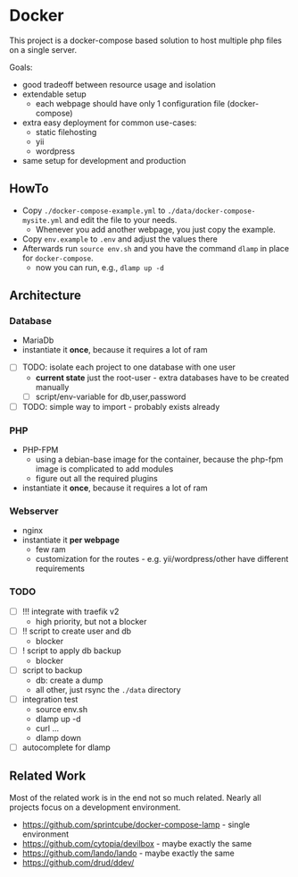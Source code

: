 # Docker

This project is a docker-compose based solution to host multiple
php files on a single server.


Goals:
* good tradeoff between resource usage and isolation
* extendable setup
	* each webpage should have only 1 configuration file (docker-compose)
* extra easy deployment for common use-cases:
	* static filehosting
	* yii
	* wordpress
* same setup for development and production

## HowTo

* Copy `./docker-compose-example.yml` to `./data/docker-compose-mysite.yml` and edit the file to your needs.
	* Whenever you add another webpage, you just copy the example.
* Copy `env.example` to `.env` and adjust the values there
* Afterwards run `source env.sh` and you have the command `dlamp` in place for `docker-compose`.
	* now you can run, e.g., `dlamp up -d`


## Architecture

### Database

* MariaDb
* instantiate it **once**, because it requires a lot of ram
* [ ] TODO: isolate each project to one database with one user
	* **current state** just the root-user - extra databases have to be created manually
	* [ ] script/env-variable for db,user,password
* [ ] TODO: simple way to import - probably exists already

### PHP

* PHP-FPM
	* using a debian-base image for the container, because the php-fpm image is complicated to add modules
	* figure out all the required plugins
* instantiate it **once**, because it requires a lot of ram

### Webserver

* nginx
* instantiate it **per webpage**
	* few ram
	* customization for the routes - e.g. yii/wordpress/other have different requirements

### TODO

* [ ] !!! integrate with traefik v2
	* high priority, but not a blocker
* [ ] !! script to create user and db
	* blocker
* [ ] ! script to apply db backup
	* blocker
* [ ] script to backup
	* db: create a dump
	* all other, just rsync the `./data` directory
* [ ] integration test
	* source env.sh
	* dlamp up -d
	* curl ...
	* dlamp down
* [ ] autocomplete for dlamp

## Related Work

Most of the related work is in the end not so much related. Nearly all projects focus on a development environment.

- https://github.com/sprintcube/docker-compose-lamp - single environment
- https://github.com/cytopia/devilbox - maybe exactly the same
- https://github.com/lando/lando - maybe exactly the same
- https://github.com/drud/ddev/
